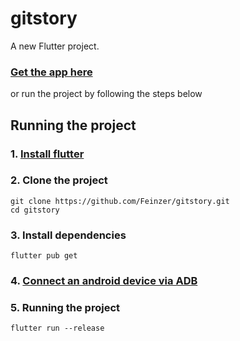 # gitstory

A new Flutter project.

### [Get the app here](https://github.com/Feinzer/gitstory/releases) 
or run the project by following the steps below


## Running the project

### 1. [Install flutter](https://docs.flutter.dev/get-started/install)

### 2. Clone the project
```
git clone https://github.com/Feinzer/gitstory.git
cd gitstory
```

### 3. Install dependencies
```
flutter pub get
```

### 4. [Connect an android device via ADB](https://developer.android.com/tools/adb#Enabling)

### 5. Running the project
```
flutter run --release
```